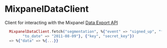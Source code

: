 MixpanelDataClient
==================

Client for interacting with the Mixpanel [Data Export API](https://mixpanel.com/docs/api-documentation/data-export-api)

```elixir
  MixpanelDataClient.fetch("segmentation", %{"event" => "signed_up", "from_date" => "2011-08-07",
        "to_date" => "2011-08-09"}, {"key", "secret_key"})
  => %{"data" => %{...}}
```
